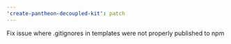 ```yaml
---
'create-pantheon-decoupled-kit': patch
---
```


Fix issue where .gitignores in templates were not properly published to npm
